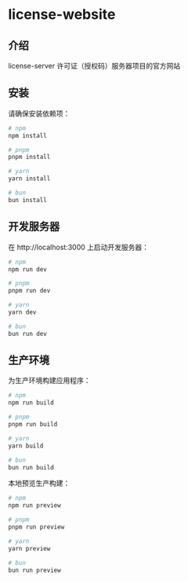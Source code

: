 # license-website

## 介绍

license-server 许可证（授权码）服务器项目的官方网站

## 安装

请确保安装依赖项：

```bash
# npm
npm install

# pnpm
pnpm install

# yarn
yarn install

# bun
bun install
```

## 开发服务器

在 http://localhost:3000 上启动开发服务器：

```bash
# npm
npm run dev

# pnpm
pnpm run dev

# yarn
yarn dev

# bun
bun run dev
```

## 生产环境

为生产环境构建应用程序：

```bash
# npm
npm run build

# pnpm
pnpm run build

# yarn
yarn build

# bun
bun run build
```

本地预览生产构建：

```bash
# npm
npm run preview

# pnpm
pnpm run preview

# yarn
yarn preview

# bun
bun run preview
```
